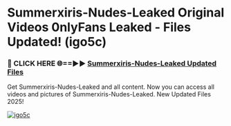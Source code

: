 # Summerxiris-Nudes-Leaked Original Videos 0nlyFans Leaked - Files Updated! (igo5c)

<h3>🔴 CLICK HERE 🌐==►► <a href="https://tinyurl.com/yc6ubb5a" rel="nofollow">Summerxiris-Nudes-Leaked Updated Files</a></h3>

Get Summerxiris-Nudes-Leaked and all content. Now you can access all videos and pictures of Summerxiris-Nudes-Leaked. New Updated Files 2025!

[![igo5c](https://i.imgur.com/7eu0CRL.gif)](https://tinyurl.com/yc6ubb5a)
